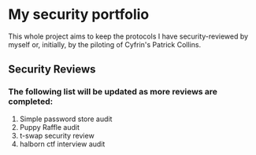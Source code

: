 

# My security portfolio

This whole project aims to keep the protocols I have security-reviewed by myself or, initially, by the piloting of Cyfrin's Patrick Collins. 

## Security Reviews

### The following list will be updated as more reviews are completed:

1. Simple password store audit 
2. Puppy Raffle audit
3. t-swap security review
4. halborn ctf interview audit
